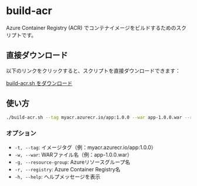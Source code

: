 # build-acr

Azure Container Registry (ACR) でコンテナイメージをビルドするためのスクリプトです。

## 直接ダウンロード

以下のリンクをクリックすると、スクリプトを直接ダウンロードできます：

[build-acr.sh をダウンロード](https://raw.githubusercontent.com/striderkein/build-acr/main/build-acr.sh)

## 使い方

```bash
./build-acr.sh --tag myacr.azurecr.io/app:1.0.0 --war app-1.0.0.war --resource-group myResourceGroup --registry myAcrName
```

### オプション

- `-t, --tag`: イメージタグ（例：myacr.azurecr.io/app:1.0.0）
- `-w, --war`: WARファイル名（例：app-1.0.0.war）
- `-g, --resource-group`: Azureリソースグループ名
- `-r, --registry`: Azure Container Registry名
- `-h, --help`: ヘルプメッセージを表示
